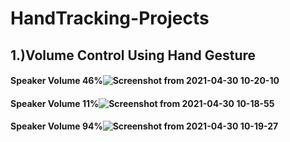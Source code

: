 # HandTracking-Projects
## 1.)Volume Control Using Hand Gesture
#### Speaker Volume 46%![Screenshot from 2021-04-30 10-20-10](https://user-images.githubusercontent.com/48522685/116649957-dbf29580-a99d-11eb-9f04-933ed1634a93.png)
#### Speaker Volume 11%![Screenshot from 2021-04-30 10-18-55](https://user-images.githubusercontent.com/48522685/116649985-e876ee00-a99d-11eb-8264-408060ce678f.png)
#### Speaker Volume 94%![Screenshot from 2021-04-30 10-19-27](https://user-images.githubusercontent.com/48522685/116650009-f167bf80-a99d-11eb-8477-75a42f9c0601.png)

